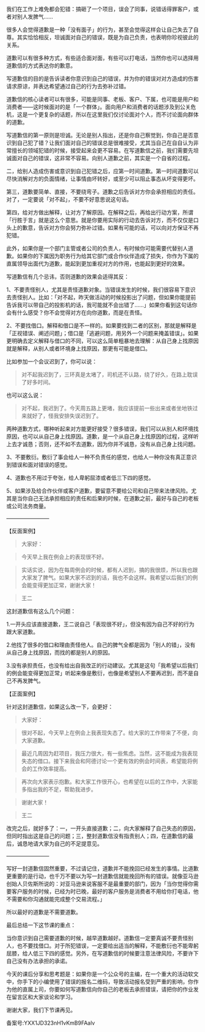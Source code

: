我们在工作上难免都会犯错：搞砸了一个项目，误会了同事，说错话得罪客户，或者对别人发脾气……

很多人会觉得道歉是一种「没有面子」的行为，甚至会觉得这样会让自己失去了自尊。其实恰恰相反，坦诚面对自己的错误，既是为自己负责，也表明你珍视彼此的关系。

道歉可以有很多种方式，有些适合面对面，有些可以打电话，当然你也可以选择用道歉信的方式表达你的歉意。

写道歉信的目的是告诉读者你意识到自己的错误，并为你的错误对对方造成的伤害请求原谅，并表达希望通过自己的行为去弥补过错。

道歉信的核心读者可以有很多，可能是同事、老板、客户、下属，也可能是用户和消费者——这时候面对的是「一个群体」。面向用户和消费者的话题涉及到公关危机，这是一个更复杂的话题，所以在这里我们仅讨论面对个人，而不讨论面向群体的道歉。

写道歉信的第一原则是坦诚。无论是别人指出，还是你自己察觉到，你自己是否意识到自己犯了错？让我们面对自己的错误总是很难接受，尤其当自己在自自认为非常擅长的领域犯错的时候，接受起来会更不容易。在写道歉信之前，我们需要先坦诚面对自己的错误，这非常不容易。向别人道歉之前，其实是一个自省的过程。

二，给别人造成伤害或意识到自己犯错之后，应第一时间道歉。第一时间道歉可以尽快消解对方的负面情绪，让事情由坏转好，或至少可以阻止事态从坏变得更坏。

第三，道歉要简单、直接，不要绕弯子。道歉之后告诉对方你会承担相应的责任。对了，一定要说「对不起」，不要不好意思说这句话。

第四，给对方做出解释，让对方了解原因。在解释之后，再给出行动方案，所谓「行胜于言」就是这么个意思。就是你要用实际的行动去告诉对方，而不仅仅是口头上的歉意，告诉对方你会努力弥补过错。如果有可能的话，可以向对方保证不再犯错。

此外，如果你是一个部门主管或者公司的负责人，有时候你可能需要代替别人道歉。如果你的下属因为职务行为给其它部门或合作伙伴造成了损失，你作为下属的直属领导出面代为道歉，能起到更加重视对方的作用，也能起到更好的效果。

写道歉信有几个忌讳，否则道歉的效果会适得其反：

1、不要责怪别人，尤其是责怪道歉对象。当错误发生的时候，我们很容易下意识去责怪别人。比如：「对不起，昨天做活动的时候投影出了问题，但如果你能提前告诉我可以带自己的投影机的话，我可能就不会出错了……」如果你看到这句话你会有什么感受？你不会觉得对方在向你道歉，而是在责怪。

2、不要找借口。解释和借口是不一样的。如果要找到二者的区别，那就是解释是「正视错误、阐述问题」；借口是「逃避问题，用另外一个问题来掩盖错误」。如果更明确去定义解释与借口的不同，可以这么简单粗暴地去理解：从自己身上找原因就是解释，从别人或者环境身上找原因，那更有可能是借口。

比如参加一个会议迟到了，你可以说：

> 对不起我迟到了，三环真是太堵了，司机还不认路，绕了好久，在路上耽误了好多时间。

也可以这么说：

> 对不起，我迟到了。今天周五路上更堵，我应该提前一些出来或者坐地铁过来就好了，怪我安排失误迟到了。

两种道歉方式，哪种听起来对方能更好接受？很多错误，我们可以从别人和环境找原因，也可以从自己身上找原因。道歉，是一个从自己身上找原因的过程，这样听上去才诚恳；否则，还不如不去道歉，因为你并不诚恳，没有从自己身上找问题。

3、不要敷衍。敷衍了事会给人一种不负责任的感觉，也给人一种你没有真正意识到错误和面对错误的感觉。

4、道歉也不用过于夸张，给人卑躬屈漆或者低三下四的感觉。

5、如果涉及给合作伙伴或客户道歉，要留意不要给公司和自己带来法律风险。尤其是当你自己无法承担相应的责任和后果的时候，在道歉之前，最好与自己的老板或公司法务商量。

————————

【反面案例】

> 大家好：

> 今天早上我在例会上的表现很不好。

> 实话实说，因为在每周例会的时候，都有人迟到，搞的我很烦，所以我也跟大家发了脾气。如果大家不迟到的话，我也不会这样。我希望以后我们的例会能变得更加正常，谢谢大家！

> 王二

这封道歉信有这么几个问题：

1.一开头应该直接道歉，王二说自己「表现很不好」，但没有因为自己不好的行为跟大家道歉。

2.他找了很多的借口和理由责怪他人。自己的脾气全都是因为「别人的错」，没有从自己身上找原因，而找的都是别人的原因。

3.没有承担责任，也没有给出自我改正的行动建议。尤其是这句「我希望以后我们的例会能变得更加正常」听起来像是敷衍，也像是希望别人不要再迟到，而不是自己不再发脾气。

【正面案例】

针对这封道歉信，如果这么改一下，会更好：

> 大家好：

> 很对不起，今天早上在例会上我表现失态了。给大家的工作带来了不便，向大家道歉。

> 最近几周因为赶项目，我压力很大，有一些焦虑。当然，这不能成为我表现失态的借口。接下来我会和阿德讨论一个更有效的例会时间表，希望能将例会的工作效率提高。

> 再次向大家表示抱歉。和大家工作很开心，也希望在以后的工作中，大家能多指出我的不足，帮助我进步。

> 谢谢大家！

> 王二

改完之后，就好多了：一，一开头直接道歉；二，向大家解释了自己失态的原因，但同时指出这是自己的问题；三，整封道歉信没有指责别人；四，在道歉信的最后，诚恳地请大家为自己的不足提意见。

————————

写好一封道歉信固然重要，不过请记住，道歉并不能挽回已经发生的事情。比道歉更重要的是行动，也千万不要以为写一封道歉信就能挽回所有的错误。就像亚马逊创始人贝佐斯所说的：对亚马逊来说客服不是最重要的部门，因为「当你觉得你需要客户服务的时候，已经为时已晚，最好的客户服务是消费者不用给你打电话，他不需要和你沟通就能完成整个交易流程。」

所以最好的道歉是不需要道歉。

最后总结一下这节课的重点：

当你意识到自己需要道歉的时候，越早道歉越好。道歉信一定要真诚不要责怪别人，也不要找借口。对于所犯错误，一定要给出适当的解释，不能敷衍也不能卑躬屈膝，给人低三下四的感觉。另外，在写道歉信的时候要注意法律风险，不要许下自己没有办法承担的承诺。

今天的课后分享和思考题是：如果你是一个公众号的主编，在一个重大的活动软文中，你手下的小编使用了错误的报名二维码，导致活动报名受到严重的影响，你作为他的直属上司，你要如何写道歉信向你自己的老板去承担错误，请把你的作业发在留言区和大家谈论和学习。

谢谢大家，我们下节课再见。

备案号:YXX1JD323nH1vKmB9FAalv